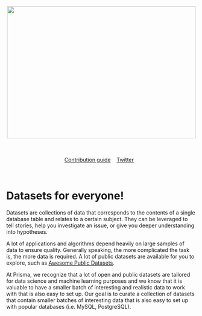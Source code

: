 <div align="center">
	<img width="500" height="350" src="https://i.imgur.com/PUTL6O6.png">
	<br>
	<br>
	<br>
</div>

<p align="center">
	<a href="contributing.md">Contribution guide</a>&nbsp;&nbsp;&nbsp;
	<a href="https://twitter.com/prisma">Twitter</a>&nbsp;&nbsp;&nbsp;
</p>

<br>

# Datasets for everyone! 

Datasets are collections of data that corresponds to the contents of a single database table and relates to a certain subject.  They can be leveraged to tell stories, help you investigate an issue, or give you deeper understanding into hypotheses.   

A lot of applications and algorithms depend heavily on large samples of data to ensure quality.  Generally speaking, the more complicated the task is, the more data is required. A lot of public datasets are available for you to explore, such as [Awesome Public Datasets](https://github.com/awesomedata/awesome-public-datasets).

At Prisma, we recognize that a lot of open and public datasets are tailored for data science and machine learning purposes and we know that it is valuable to have a smaller batch of interesting and realistic data to work with that is also easy to set up. Our goal is to curate a collection of datasets that contain smaller batches of interesting data that is also easy to set up with popular databases (i.e. MySQL, PostgreSQL). 

